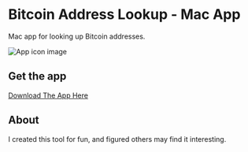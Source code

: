 # Bitcoin Address Lookup - Mac App
Mac app for looking up Bitcoin addresses.

![App icon image](https://bakkertechnologies.com/applications/BTCAddressLookup/icon_256x256%402x.png)

## Get the app

[Download The App Here](bakkertechnologies.com/applications/BTCAddressLookup/BTC%20Address%20Lookup.zip)

## About
I created this tool for fun, and figured others may find it interesting.
